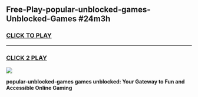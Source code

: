 
## Free-Play-popular-unblocked-games-Unblocked-Games #24m3h
<h3>
<a href="https://news.freeplayer.one?title=popular-unblocked-games&ref=8M">CLICK TO PLAY</a></h3>
<hr>

<h3>
<a href="https://news.freeplayer.one?title=popular-unblocked-games&ref=8M">CLICK 2 PLAY</a>
  
</h3>

<a href="https://news.freeplayer.one?title=popular-unblocked-games&ref=8M"><img src="https://clearcache.store/games.png"></a>


**popular-unblocked-games games unblocked: Your Gateway to Fun and Accessible Online Gaming**
